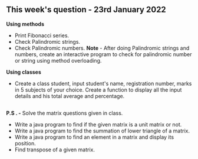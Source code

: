 

## **This week's question - 23rd January 2022**
**Using methods**

 - Print Fibonacci series. 
 -  Check Palindromic strings. 
 -  Check Palindromic numbers.
 **Note** - After doing Palindromic strings and numbers, create an interactive program to check for palindromic number or string using method overloading.
 

**Using classes**

 - Create a class student, input student's name, registration number,
    marks in 5 subjects of your choice. Create a function to display
    all the input details and his total average and percentage.

##
**P.S . -**  Solve the matrix questions given in class.
- Write a java program to find if the given matrix is a unit matrix or not.
- Write a java program to find the summation of lower triangle of a matrix.
- Write a java program to find an element in a matrix and display its position.
- Find transpose of a given matrix.
